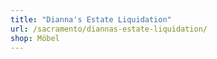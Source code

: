 ```yaml
---
title: "Dianna's Estate Liquidation"
url: /sacramento/diannas-estate-liquidation/
shop: Möbel
---
```

